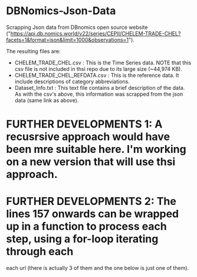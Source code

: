 # DBNomics-Json-Data
Scrapping Json data from DBnomics open source website ("https://api.db.nomics.world/v22/series/CEPII/CHELEM-TRADE-CHEL?facets=1&format=json&limit=1000&observations=1").

The resulting files are:

- CHELEM_TRADE_CHEL.csv : This is the Time Series data. NOTE that this csv file is not included in thsi repo due to its
                          large size (~44,974 KB).
- CHELEM_TRADE_CHEL_REFDATA.csv : This is the reference data. It include descriptions of category abbreviations.
- Dataset_Info.txt : This text file contains a brief description of the data. As with the csv's above, this information was 
                     scrapped from the json data (same link as above).



# FURTHER DEVELOPMENTS 1: A recusrsive approach would have been mre suitable here. I'm working on a new version that will use thsi approach.
# FURTHER DEVELOPMENTS 2: The lines 157 onwards can be wrapped up in a function to process each step, using a for-loop iterating through each 
each url (there is actually 3 of them and the one below is just one of them).
